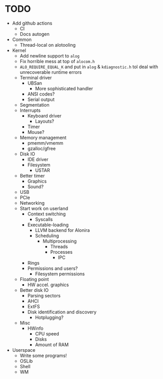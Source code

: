 # TODO

- Add github actions
	- CI
	- Docs autogen
- Common
	- Thread-local on alotooling
- Kernel
	- Add newline support to `alog`
	- Fix horrible mess at top of `alocom.h`
	- `ALO_REQUIRE_EQUAL_K` and put in `alog` & `kdiagnostic.h` tol deal with unrecoverable runtime errors
	- Terminal driver
		- UBSan
			- More sophisticated handler
		- ANSI codes?
		- Serial output
	- Segmentation
	- Interrupts
		- Keyboard driver
			- Layouts?
		- Timer
		- Mouse?
	- Memory management
		- pmemm/vmemm
		- gzalloc/gfree
	- Disk IO
		- IDE driver
		- Filesystem
			- USTAR
	- Better timer
		- Graphics
		- Sound?
	- USB
	- PCIe
	- Networking
	- Start work on userland
		- Context switching
			- Syscalls
		- Executable-loading
			- LLVM backend for Alonira
			- Scheduling
				- Multiprocessing
					- Threads
					- Processes
						- IPC
		- Rings
		- Permissions and users?
			- Filesystem permissions
	- Floating point
		- HW accel. graphics
	- Better disk IO
		- Parsing sectors
		- AHCI
		- ExtFS
		- Disk identification and discovery
			- Hotplugging?
	- Misc
		- HWinfo
			- CPU speed
			- Disks
			- Amount of RAM
- Userspace
	- Write some programs!
    - OSLib
    - Shell
    - WM
